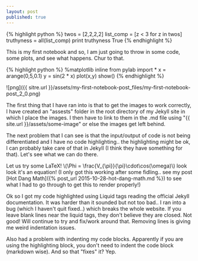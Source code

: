 ```yaml
---
layout: post
published: true
---
```




{% highlight python %}
twos = [2,2,2,2]
list_comp = [z < 3 for z in twos]
truthyness = all(list_comp)
print truthyness
True
{% endhighlight %}

This is my first notebook and so, I am just going to throw in some code, some
plots, and see what happens. Chur to that.

{% highlight python %}
%matplotlib inline
from pylab import *
x = arange(0,5,0.1)
y = sin(2 * x)
plot(x,y)
show()
{% endhighlight %}

![png]({{ sitre.url }}/assets/my-first-notebook-post_files/my-first-notebook-post_2_0.png)


The first thing that I have ran into is that to get the images to work
correctly, I have created an "assests" folder in the root directory of my Jekyll
site in which I place the images. I then have to link to them in the .md file
using "\{\{ site.url \}\}/assets/some-image" or else the images get left behind.

The next problem that I can see is that the input/output of code is not being
differentiated and I have no code highlighting.. the highlighting might be ok, I
can probably take care of that in Jekyll (I think they have something for that).
Let's see what we can do there.

Let us try some LaTeX! \\(\Phi = \frac{V_{\pi}}{\pi}\cdot\cos(\omega)\\) look look
it's an equation! (I only got this working after some fidling.. see my post 
[Hot Dang Math]({% post_url 2015-10-28-hot-dang-math.md %}) to see what I had to go through to get this to render properly!)

Ok so I got my code highlighted using Liquid tags reading the official Jekyll
documentation. It was harder than it sounded but not too bad.. I ran into a bug
(which I haven't quit fixed..) which breaks the whole website. If you leave
blank lines near the liquid tags, they don't believe they are closed. Not good!
Will continue to try and fix/work around that. Removing lines is giving me weird
indentation issues.

Also had a problem with indenting my code blocks. Apparently if you are using
the highlighting block, you don't need to indent the code block (markdown wise).
And so that "fixes" it? Yep.
